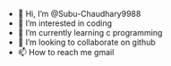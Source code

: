 - 👋 Hi, I’m @Subu-Chaudhary9988
- 👀 I’m interested in coding
- 🌱 I’m currently learning c programming 
- 💞️ I’m looking to collaborate on github
- 📫 How to reach me gmail

<!---
Subu-Chaudhary9988/Subu-Chaudhary9988 is a ✨ special ✨ repository because its `README.md` (this file) appears on your GitHub profile.
You can click the Preview link to take a look at your changes.
--->

